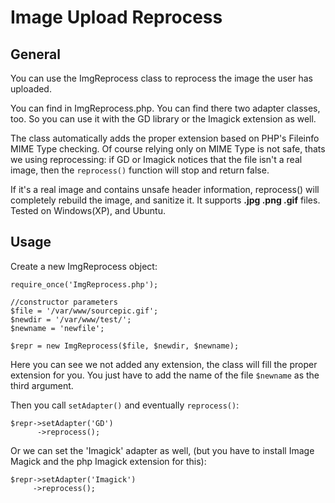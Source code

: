 Image Upload Reprocess
=====================

General
-------
You can use the ImgReprocess class to reprocess the image the user has uploaded.

You can find in ImgReprocess.php. You can find there two adapter classes, too. So you can use it with the GD library or the Imagick extension as well.

The class automatically adds the proper extension based on PHP's Fileinfo MIME Type checking. Of course relying only on MIME Type is not safe, thats we using reprocessing: if GD or Imagick notices that the file isn't a real image, then the `reprocess()` function will stop and return false. 

If it's a real image and contains unsafe header information, reprocess() will completely rebuild the image, and sanitize it. It supports **.jpg .png .gif** files. Tested on Windows(XP), and Ubuntu.

Usage
-----

Create a new ImgReprocess object:
	

	require_once('ImgReprocess.php');

	//constructor parameters
	$file = '/var/www/sourcepic.gif';
	$newdir = '/var/www/test/';
	$newname = 'newfile';

	$repr = new ImgReprocess($file, $newdir, $newname);

    
Here you can see we not added any extension, the class will fill the proper extension for you. You just have to add the name of the file `$newname` as the third argument.

Then you call `setAdapter()` and eventually `reprocess()`:

	$repr->setAdapter('GD')
          ->reprocess();

Or we can set the 'Imagick' adapter as well, (but you have to install Image Magick and the php Imagick extension for this):

	$repr->setAdapter('Imagick')
	     ->reprocess();
